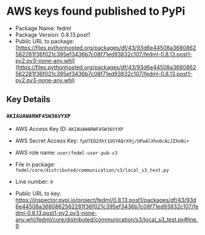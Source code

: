 # AWS keys found published to PyPi

* Package Name: fedml
* Package Version: 0.8.13.post1
* Public URL to package: [https://files.pythonhosted.org/packages/df/43/93d6e44508a3680862562281f36f021c395ef3436b7c08f71ed93832c107/fedml-0.8.13.post1-py2.py3-none-any.whl](https://files.pythonhosted.org/packages/df/43/93d6e44508a3680862562281f36f021c395ef3436b7c08f71ed93832c107/fedml-0.8.13.post1-py2.py3-none-any.whl)

## Key Details

### `AKIAUAWARWF4SW36VYXP`

* AWS Access Key ID: `AKIAUAWARWF4SW36VYXP`
* AWS Secret Access Key: `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` 
* AWS role name: `user/fedml-user-pub-s3`
* File in package: `fedml/core/distributed/communication/s3/local_s3_test.py`
* Line number: `9`

* Public URL to key: https://inspector.pypi.io/project/fedml/0.8.13.post1/packages/df/43/93d6e44508a3680862562281f36f021c395ef3436b7c08f71ed93832c107/fedml-0.8.13.post1-py2.py3-none-any.whl/fedml/core/distributed/communication/s3/local_s3_test.py#line.9


